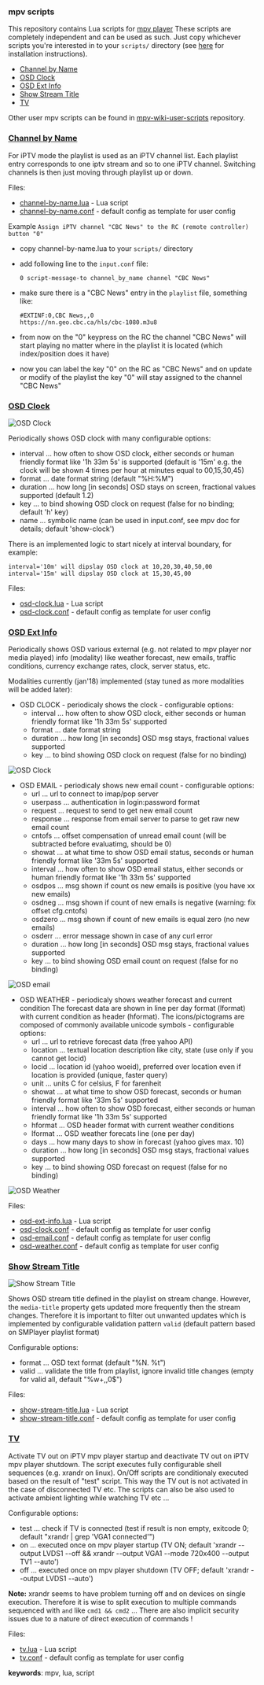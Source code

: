 ### mpv scripts

This repository contains Lua scripts for [mpv player](https://github.com/mpv-player/mpv "GitHub project") 
These scripts are completely independent and can be used as such. Just copy whichever scripts you're interested 
in to your `scripts/` directory (see [here](https://mpv.io/manual/master/#lua-scripting) for installation instructions).

* [Channel by Name](#channel-by-name)
* [OSD Clock](#osd-clock)
* [OSD Ext Info](#osd-ext-info)
* [Show Stream Title](#show-stream-title)
* [TV](#tv)

Other user mpv scripts can be found in [mpv-wiki-user-scripts](https://github.com/mpv-player/mpv/wiki/User-Scripts "mpv scripts") repository.

### [Channel by Name](channel-by-name.lua)

For iPTV mode the playlist is used as an iPTV channel list. Each playlist entry corresponds to one iptv stream and so to one iPTV channel. 
Switching channels is then just moving through playlist up or down.

Files:
* [channel-by-name.lua](channel-by-name.lua) - Lua script
* [channel-by-name.conf](channel-by-name.conf) - default config as template for user config

Example `Assign iPTV channel "CBC News" to the RC (remote controller) button "0"`

* copy channel-by-name.lua to your `scripts/` directory
* add following line to the `input.conf` file:

    ```
    0 script-message-to channel_by_name channel "CBC News"
    ```

* make sure there is a "CBC News" entry in the `playlist` file, something like:

    ```
    #EXTINF:0,CBC News,,0
    https://nn.geo.cbc.ca/hls/cbc-1080.m3u8
    ```
    
* from now on the "0" keypress on the RC the channel "CBC News" will start playing no matter where in the playlist it is located 
(which index/position does it have)

* now you can label the key "0" on the RC as "CBC News" and on update or modify of the playlist the key "0" will stay assigned 
to the channel "CBC News"

### [OSD Clock](osd-clock.lua)

![OSD Clock](../screenshots/osd-clock.jpg)

Periodically shows OSD clock with many configurable options:
* interval ... how often to show OSD clock, either seconds or human friendly format like '1h 33m 5s' is supported (default 
is '15m' e.g. the clock will be shown 4 times per hour at minutes equal to 00,15,30,45)
* format   ... date format string (default "%H:%M")
* duration ... how long [in seconds] OSD stays on screen, fractional values supported (default 1.2)
* key      ... to bind showing OSD clock on request (false for no binding; default 'h' key)
* name     ... symbolic name (can be used in input.conf, see mpv doc for details; default 'show-clock')

There is an implemented logic to start nicely at interval boundary, for example:
    
    interval='10m' will dipslay OSD clock at 10,20,30,40,50,00
    interval='15m' will dipslay OSD clock at 15,30,45,00
    
Files:
* [osd-clock.lua](osd-clock.lua) - Lua script
* [osd-clock.conf](osd-clock.conf) - default config as template for user config

### [OSD Ext Info](osd-ext-info.lua)

Periodically shows OSD various external (e.g. not related to mpv player nor media played) info (modality) like weather 
forecast, new emails, traffic conditions, currency exchange rates, clock, server status, etc.

Modalities currently (jan'18) implemented (stay tuned as more modalities will be added later):
* OSD CLOCK - periodicaly shows the clock - configurable options:
  * interval ... how often to show OSD clock, either seconds or human friendly format like '1h 33m 5s' supported
  * format   ... date format string
  * duration ... how long [in seconds] OSD msg stays, fractional values supported
  * key      ... to bind showing OSD clock on request (false for no binding)

![OSD Clock](../screenshots/osd-clock.jpg)

* OSD EMAIL - periodicaly shows new email count - configurable options:
  * url      ... url to connect to imap/pop server
  * userpass ... authentication in login:password format
  * request  ... request to send to get new email count
  * response ... response from email server to parse to get raw new email count
  * cntofs   ... offset compensation of unread email count (will be subtracted before evaluatimg, should be 0)
  * showat   ... at what time to show OSD email status, seconds or human friendly format like '33m 5s' supported
  * interval ... how often to show OSD email status, either seconds or human friendly format like '1h 33m 5s' supported
  * osdpos   ... msg shown if count os new emails is positive (you have xx new emails)
  * osdneg   ... msg shown if count of new emails is negative (warning: fix offset cfg.cntofs)
  * osdzero  ... msg shown if count of new emails is equal zero (no new emails)
  * osderr   ... error message shown in case of any curl error
  * duration ... how long [in seconds] OSD msg stays, fractional values supported
  * key      ... to bind showing OSD email count on request (false for no binding)

![OSD email](../screenshots/osd-email-2.jpg)

* OSD WEATHER - periodicaly shows weather forecast and current condition
  The forecast data are shown in line per day format (lformat) with current condition as header (hformat).
  The icons/pictograms are composed of commonly available unicode symbols - configurable options:
  * url      ... url to retrieve forecast data (free yahoo API)
  * location ... textual location description like city, state (use only if you cannot get locid)
  * locid    ... location id (yahoo woeid), preferred over location even if location is provided (unique, faster query)
  * unit     ... units C for celsius, F for farenheit
  * showat   ... at what time to show OSD forecast, seconds or human friendly format like '33m 5s' supported
  * interval ... how often to show OSD forecast, either seconds or human friendly format like '1h 33m 5s' supported
  * hformat  ... OSD header format with current weather conditions
  * lformat  ... OSD weather forecats line (one per day)
  * days     ... how many days to show in forecast (yahoo gives max. 10)
  * duration ... how long [in seconds] OSD msg stays, fractional values supported
  * key      ... to bind showing OSD forecast on request (false for no binding)

![OSD Weather](../screenshots/osd-weather-toronto.jpg)

Files:
* [osd-ext-info.lua](osd-ext-info.lua) - Lua script
* [osd-clock.conf](osd-clock.conf) - default config as template for user config
* [osd-email.conf](osd-email.conf) - default config as template for user config
* [osd-weather.conf](osd-weather.conf) - default config as template for user config

### [Show Stream Title](show-stream-title.lua)

![Show Stream Title](../screenshots/show-stream-title.jpg)

Shows OSD stream title defined in the playlist on stream change. However, the `media-title` property
gets updated more frequently then the stream changes. Therefore it is important to filter out unwanted updates
which is implemented by configurable validation pattern `valid` (default pattern based on SMPlayer playlist format)

Configurable options:    
* format ... OSD text format (default "%N. %t")
* valid  ... validate the title from playlist, ignore invalid title changes (empty for valid all, default "%w+,,0$")

Files:
* [show-stream-title.lua](osd-clock.lua) - Lua script
* [show-stream-title.conf](osd-clock.conf) - default config as template for user config

### [TV](tv.lua)

Activate TV out on iPTV mpv player startup and deactivate TV out on iPTV mpv player shutdown. 
The script executes fully configurable shell sequences (e.g. xrandr on linux). On/Off scripts
are conditionaly executed based on the result of "test" script. This way the TV out is not activated
in the case of disconnected TV etc. The scripts can also be also used to activate ambient lighting while watching TV etc ...

Configurable options:
* test ... check if TV is connected (test if result is non empty, exitcode 0; default "xrandr | grep 'VGA1 connected'")
* on   ... executed once on mpv player startup  (TV ON;  default 'xrandr --output LVDS1 --off && xrandr --output VGA1 --mode 720x400 --output TV1 --auto')
* off  ... executed once on mpv player shutdown (TV OFF; default 'xrandr --output LVDS1 --auto')

**Note:**
xrandr seems to have problem turning off and on devices on single execution. Therefore it is wise to 
split execution to multiple commands sequenced with `and` like `cmd1 && cmd2` ...
There are also implicit security issues due to a nature of direct execution of commands !

Files:
* [tv.lua](tv.lua) - Lua script
* [tv.conf](tv.conf) - default config as template for user config

**keywords**: mpv, lua, script

